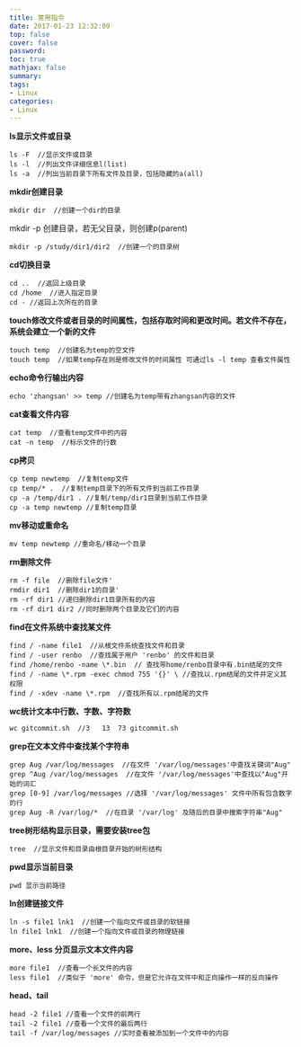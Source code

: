```yaml
---
title: 常用指令
date: 2017-01-23 12:32:09
top: false
cover: false
password:
toc: true
mathjax: false
summary: 
tags:
- Linux
categories:
- Linux
---
```



**ls显示文件或目录**<br/>
```
ls -F  //显示文件或目录
ls -l  //列出文件详细信息l(list)
ls -a  //列出当前目录下所有文件及目录，包括隐藏的a(all)
```

**mkdir创建目录**
```
mkdir dir  //创建一个dir的目录
```
mkdir -p 创建目录，若无父目录，则创建p(parent) <br/>
```
mkdir -p /study/dir1/dir2  //创建一个的目录树
```

**cd切换目录**
```
cd ..  //返回上级目录
cd /home  //进入指定目录
cd - //返回上次所在的目录 
```

**touch修改文件或者目录的时间属性，包括存取时间和更改时间。若文件不存在，系统会建立一个新的文件**
```
touch temp  //创建名为temp的空文件
touch temp  //如果temp存在则是修改文件的时间属性 可通过ls -l temp 查看文件属性
```

**echo命令行输出内容**
```
echo 'zhangsan' >> temp //创建名为temp带有zhangsan内容的文件
```
**cat查看文件内容**
```
cat temp  //查看temp文件中的内容
cat -n temp  //标示文件的行数
```

**cp拷贝**
```
cp temp newtemp  //复制temp文件
cp temp/* .  //复制temp目录下的所有文件到当前工作目录 
cp -a /temp/dir1 . //复制/temp/dir1目录到当前工作目录 
cp -a temp newtemp //复制temp目录 
```

**mv移动或重命名**
```
mv temp newtemp //重命名/移动一个目录 
```

**rm删除文件**
```
rm -f file  //删除file文件' 
rmdir dir1  //删除dir1的目录' 
rm -rf dir1 //递归删除dir1目录所有的内容
rm -rf dir1 dir2 //同时删除两个目录及它们的内容 
```

**find在文件系统中查找某文件**
```
find / -name file1  //从根文件系统查找文件和目录 
find / -user renbo  //查找属于用户 'renbo' 的文件和目录 
find /home/renbo -name \*.bin  // 查找带home/renbo目录中有.bin结尾的文件 
find / -name \*.rpm -exec chmod 755 '{}' \ //查找以.rpm结尾的文件并定义其权限 
find / -xdev -name \*.rpm  //查找所有以.rpm结尾的文件
```

**wc统计文本中行数、字数、字符数**
```
wc gitcommit.sh  //3   13  73 gitcommit.sh
```

**grep在文本文件中查找某个字符串**
```
grep Aug /var/log/messages  //在文件 '/var/log/messages'中查找关键词"Aug" 
grep ^Aug /var/log/messages  //在文件 '/var/log/messages'中查找以"Aug"开始的词汇 
grep [0-9] /var/log/messages //选择 '/var/log/messages' 文件中所有包含数字的行 
grep Aug -R /var/log/*  //在目录 '/var/log' 及随后的目录中搜索字符串"Aug" 
```

**tree树形结构显示目录，需要安装tree包**
```
tree  //显示文件和目录由根目录开始的树形结构 
```

**pwd显示当前目录**
```
pwd 显示当前路径
```

**ln创建链接文件**
```
ln -s file1 lnk1  //创建一个指向文件或目录的软链接 
ln file1 lnk1  //创建一个指向文件或目录的物理链接 
```

**more、less  分页显示文本文件内容**
```
more file1  //查看一个长文件的内容 
less file1  //类似于 'more' 命令，但是它允许在文件中和正向操作一样的反向操作 
```

**head、tail**
```
head -2 file1 //查看一个文件的前两行 
tail -2 file1 //查看一个文件的最后两行 
tail -f /var/log/messages //实时查看被添加到一个文件中的内容 
```







